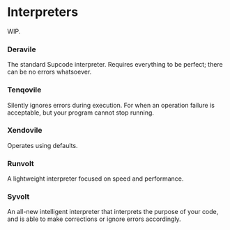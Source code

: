 # Interpreters

WIP.

### Deravile

The standard Supcode interpreter. Requires everything to be perfect; there can be no errors whatsoever.

### Tenqovile

Silently ignores errors during execution. For when an operation failure is acceptable, but your program cannot stop running.

### Xendovile

Operates using defaults.

### Runvolt

A lightweight interpreter focused on speed and performance.

### Syvolt

An all-new intelligent interpreter that interprets the purpose of your code, and is able to make corrections or ignore errors accordingly.
